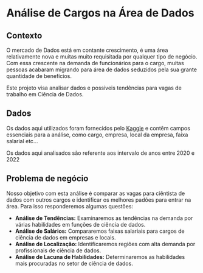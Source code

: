 # Análise de Cargos na Área de Dados

## Contexto
O mercado de Dados está em contante crescimento, é uma área relativamente nova e muitas muito requisitada por qualquer tipo de negócio. Com essa crescente na demanda de funcionários para o cargo, muitas pessoas acabaram migrando para área de dados seduzidos pela sua grante quantidade de benefícios.

Este projeto visa analisar dados e possiveis tendências para vagas de trabalho em Ciência de Dados.

## Dados
 Os dados aqui utilizados foram fornecidos pelo [Kaggle](https://www.kaggle.com/datasets/brsahan/data-science-job) e contêm campos essenciais para a análise, como cargo, empresa, local da empresa, faixa salarial etc...

 Os dados aqui analisados são referente aos intervalo de anos entre 2020 e 2022

## Problema de negócio
Nosso objetivo com esta análise é comparar as vagas para ciêntista de dados com outros cargos e identificar os melhores padões para entrar na área.
Para isso responderemos algumas questões:
- **Análise de Tendências:** Examinaremos as tendências na demanda por várias habilidades em funções de ciência de dados.
- **Análise de Salários:** Compararemos faixas salariais para cargos de ciência de dados em empresas e locais.
- **Análise de Localização:** Identificaremos regiões com alta demanda por profissionais de ciência de dados.
- **Análise de Lacuna de Habilidades:** Determinaremos as habilidades mais procuradas no setor de ciência de dados.

